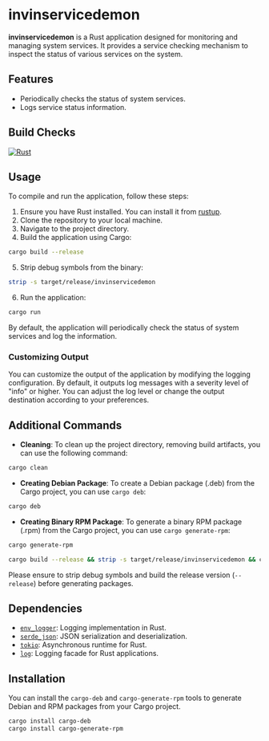 # invinservicedemon

**invinservicedemon** is a Rust application designed for monitoring and managing system services. It provides a service checking mechanism to inspect the status of various services on the system.

## Features

- Periodically checks the status of system services.
- Logs service status information.

## Build Checks

[![Rust](https://github.com/mranv/invinservicedemon/actions/workflows/rust-check.yml/badge.svg)](https://github.com/mranv/invinservicedemon/actions/workflows/rust-check.yml)

## Usage

To compile and run the application, follow these steps:

1. Ensure you have Rust installed. You can install it from [rustup](https://rustup.rs/).
2. Clone the repository to your local machine.
3. Navigate to the project directory.
4. Build the application using Cargo:

```bash
cargo build --release
```

5. Strip debug symbols from the binary:

```bash
strip -s target/release/invinservicedemon
```

6. Run the application:

```bash
cargo run
```

By default, the application will periodically check the status of system services and log the information.

### Customizing Output

You can customize the output of the application by modifying the logging configuration. By default, it outputs log messages with a severity level of "info" or higher. You can adjust the log level or change the output destination according to your preferences.

## Additional Commands

- **Cleaning**: To clean up the project directory, removing build artifacts, you can use the following command:

```bash
cargo clean
```

- **Creating Debian Package**: To create a Debian package (.deb) from the Cargo project, you can use `cargo deb`:

```bash
cargo deb
```

- **Creating Binary RPM Package**: To generate a binary RPM package (.rpm) from the Cargo project, you can use `cargo generate-rpm`:

```bash
cargo generate-rpm
```
```bash
cargo build --release && strip -s target/release/invinservicedemon && cargo deb && cargo generate-rpm
```
Please ensure to strip debug symbols and build the release version (`--release`) before generating packages.

## Dependencies

- [`env_logger`](https://crates.io/crates/env_logger): Logging implementation in Rust.
- [`serde_json`](https://crates.io/crates/serde_json): JSON serialization and deserialization.
- [`tokio`](https://crates.io/crates/tokio): Asynchronous runtime for Rust.
- [`log`](https://crates.io/crates/log): Logging facade for Rust applications.

## Installation

You can install the `cargo-deb` and `cargo-generate-rpm` tools to generate Debian and RPM packages from your Cargo project.

```bash
cargo install cargo-deb
cargo install cargo-generate-rpm
```
